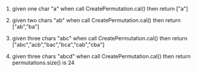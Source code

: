 1.  given one char "a"
    when call CreatePermutation.cal()
    then return ["a"]

2.  given two chars "ab"
    when call CreatePermutation.cal()
    then return ["ab","ba"]

3.  given three chars "abc"
    when call CreatePermutation.cal()
    then return ["abc","acb","bac","bca","cab","cba"]

4.  given three chars "abcd"
    when call CreatePermutation.cal()
    then return permutations.size() is 24